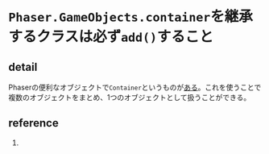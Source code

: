 # `Phaser.GameObjects.container`を継承するクラスは必ず`add()`すること

## detail

Phaserの便利なオブジェクトで`Container`というものが[ある](https://photonstorm.github.io/phaser3-docs/Phaser.GameObjects.Container.html)。これを使うことで複数のオブジェクトをまとめ、1つのオブジェクトとして扱うことができる。

## reference

1. []()
